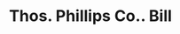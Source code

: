 ---
doi: 10.7916/D8NK4S4M
date_other: '1880'
date_other_textual: 1880-1889
form: printed ephemera
genre:
- Invoices
name:
- Thos. Phillips Co.
object_in_context_url: https://biggert.cul.columbia.edu/items/view/ave_biggert_01234
subject_hierarchical_geographic:
- Akron, Ohio, United States
subject_name:
- Thos. Phillips Co.
title: Thos. Phillips Co.. Bill
sort_title: Thos. Phillips Co.. Bill
call_number: ave_biggert_01234
coordinates:
- 41.073055555555555,-81.51777777777778
pid: ave_biggert_01234
identifiers: ave_biggert_01234
permalink: /biggert/ave_biggert_01234/
layout: iiif-image-page
---